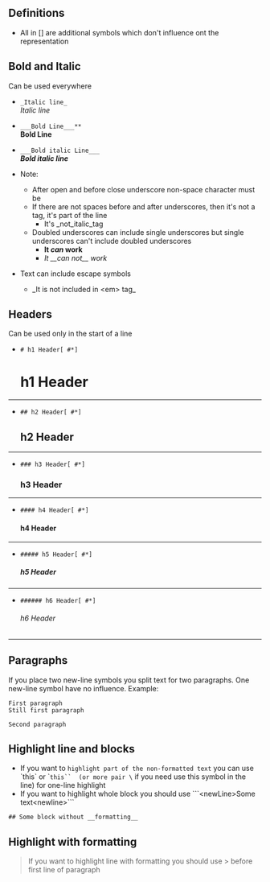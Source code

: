 ## Definitions
* All in [] are additional symbols which don't influence ont the representation

## Bold and Italic
Can be used everywhere
* `_Italic line_`<br>
_Italic line_
* `___Bold Line___**`<br>
**Bold Line**
* `___Bold italic Line___`<br>
***Bold italic line***

* Note: 
    * After open and before close underscore non-space character must be
    * If there are not spaces before and after underscores, then it's not a tag,
    it's part of the line
        * It's _not_italic_tag
    * Doubled underscores can include single underscores but
    single underscores can't include doubled underscores
        * __It _can_ work__
        * _It \_\_can not\_\_ work_
* Text can include escape symbols
    * \_It is not included in \<em> tag\_

## Headers
Can be used only in the start of a line
* `# h1 Header[ #*]`
    # h1 Header
---
* `## h2 Header[ #*]`
    ## h2 Header
---
* `### h3 Header[ #*]`
    ### h3 Header
---
* `#### h4 Header[ #*]`
    #### h4 Header
---
* `##### h5 Header[ #*]`
    ##### h5 Header
---
* `###### h6 Header[ #*]`
    ###### h6 Header
---

## Paragraphs
If you place two new-line symbols you split text for two paragraphs. One new-line symbol have no influence. Example:<br/>

    First paragraph
    Still first paragraph

    Second paragraph

## Highlight line and blocks
* If you want to `highlight part of the non-formatted text` you can use \`this\` or \``this`` 
(or more pair \` if you need use this symbol in the line) for one-line highlight 
* If you want to highlight whole block you should use \```\<newLine>Some text\<newline>\```
```
## Some block without __formatting__
```

## Highlight with formatting
>If you want to highlight line with formatting you should use \> before first line of paragraph
